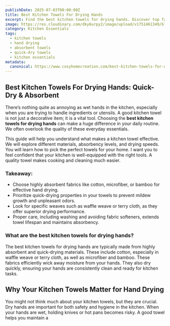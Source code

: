```yaml
---
publishDate: 2025-07-03T00:00:00Z
title: Best Kitchen Towels For Drying Hands
excerpt: Find the best kitchen towels for drying hands. Discover top fabrics, absorbency, quick-dry features, and care tips for soft, effective hand towels.
image: https://res.cloudinary.com/dky6urpy2/image/upload/v1751461349/blog_image_1751461349_x3vaai.webp
category: Kitchen Essentials
tags:
  - kitchen towels
  - hand drying
  - absorbent towels
  - quick-dry towels
  - kitchen essentials
metadata:
  canonical: https://www.cosyhomecreation.com/best-kitchen-towels-for-drying-hands
---
```


## Best Kitchen Towels For Drying Hands: Quick-Dry & Absorbent

There’s nothing quite as annoying as wet hands in the kitchen, especially when you are trying to handle ingredients or utensils. A good kitchen towel is not just a decorative item; it is a vital tool. Choosing the **best kitchen towels for drying hands** can make a huge difference in your daily routine. We often overlook the quality of these everyday essentials.

This guide will help you understand what makes a kitchen towel effective. We will explore different materials, absorbency levels, and drying speeds. You will learn how to pick the perfect towels for your home. I want you to feel confident that your kitchen is well-equipped with the right tools. A quality towel makes cooking and cleaning much easier.

### Takeaway:

*   Choose highly absorbent fabrics like cotton, microfiber, or bamboo for effective hand drying.
*   Prioritize quick-drying properties in your towels to prevent mildew growth and unpleasant odors.
*   Look for specific weaves such as waffle weave or terry cloth, as they offer superior drying performance.
*   Proper care, including washing and avoiding fabric softeners, extends towel lifespan and maintains absorbency.

### What are the best kitchen towels for drying hands?

The best kitchen towels for drying hands are typically made from highly absorbent and quick-drying materials. These include cotton, especially in waffle weave or terry cloth, as well as microfiber and bamboo. These fabrics efficiently wick away moisture from your hands. They also dry quickly, ensuring your hands are consistently clean and ready for kitchen tasks.

## Why Your Kitchen Towels Matter for Hand Drying

You might not think much about your kitchen towels, but they are crucial. Dry hands are important for both safety and hygiene in the kitchen. When your hands are wet, holding knives or hot pans becomes risky. A good towel helps you maintain a